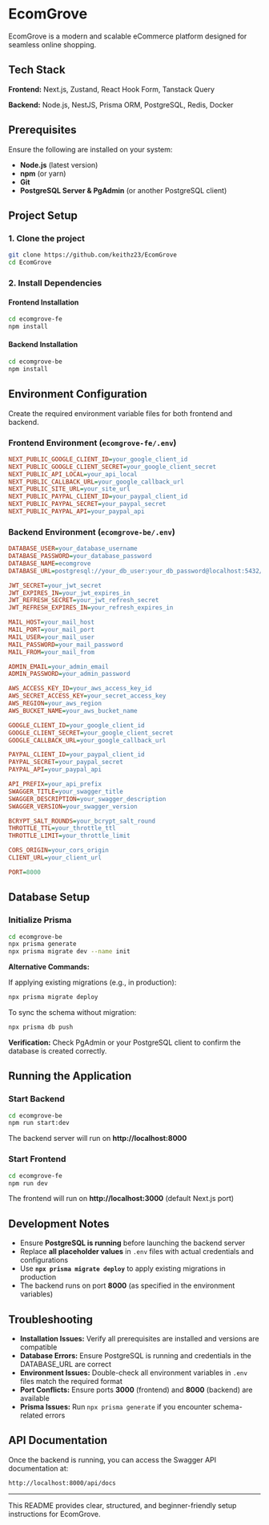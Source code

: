 # EcomGrove

EcomGrove is a modern and scalable eCommerce platform designed for seamless online shopping.

## Tech Stack

**Frontend:** Next.js, Zustand, React Hook Form, Tanstack Query

**Backend:** Node.js, NestJS, Prisma ORM, PostgreSQL, Redis, Docker

## Prerequisites

Ensure the following are installed on your system:

- **Node.js** (latest version)
- **npm** (or yarn)
- **Git**
- **PostgreSQL Server & PgAdmin** (or another PostgreSQL client)

## Project Setup

### 1. Clone the project
```bash
git clone https://github.com/keithz23/EcomGrove
cd EcomGrove
```

### 2. Install Dependencies

#### **Frontend Installation**
```bash
cd ecomgrove-fe
npm install
```

#### **Backend Installation**
```bash
cd ecomgrove-be
npm install
```

## Environment Configuration

Create the required environment variable files for both frontend and backend.

### **Frontend Environment (`ecomgrove-fe/.env`)**
```ini
NEXT_PUBLIC_GOOGLE_CLIENT_ID=your_google_client_id
NEXT_PUBLIC_GOOGLE_CLIENT_SECRET=your_google_client_secret
NEXT_PUBLIC_API_LOCAL=your_api_local
NEXT_PUBLIC_CALLBACK_URL=your_google_callback_url
NEXT_PUBLIC_SITE_URL=your_site_url
NEXT_PUBLIC_PAYPAL_CLIENT_ID=your_paypal_client_id
NEXT_PUBLIC_PAYPAL_SECRET=your_paypal_secret
NEXT_PUBLIC_PAYPAL_API=your_paypal_api
```

### **Backend Environment (`ecomgrove-be/.env`)**
```ini
DATABASE_USER=your_database_username
DATABASE_PASSWORD=your_database_password
DATABASE_NAME=ecomgrove
DATABASE_URL=postgresql://your_db_user:your_db_password@localhost:5432/ecomgrove

JWT_SECRET=your_jwt_secret
JWT_EXPIRES_IN=your_jwt_expires_in
JWT_REFRESH_SECRET=your_jwt_refresh_secret
JWT_REFRESH_EXPIRES_IN=your_refresh_expires_in

MAIL_HOST=your_mail_host
MAIL_PORT=your_mail_port
MAIL_USER=your_mail_user
MAIL_PASSWORD=your_mail_password
MAIL_FROM=your_mail_from

ADMIN_EMAIL=your_admin_email
ADMIN_PASSWORD=your_admin_password

AWS_ACCESS_KEY_ID=your_aws_access_key_id
AWS_SECRET_ACCESS_KEY=your_secret_access_key
AWS_REGION=your_aws_region
AWS_BUCKET_NAME=your_aws_bucket_name

GOOGLE_CLIENT_ID=your_google_client_id
GOOGLE_CLIENT_SECRET=your_google_client_secret
GOOGLE_CALLBACK_URL=your_google_callback_url

PAYPAL_CLIENT_ID=your_paypal_client_id
PAYPAL_SECRET=your_paypal_secret
PAYPAL_API=your_paypal_api

API_PREFIX=your_api_prefix
SWAGGER_TITLE=your_swagger_title
SWAGGER_DESCRIPTION=your_swagger_description
SWAGGER_VERSION=your_swagger_version

BCRYPT_SALT_ROUNDS=your_bcrypt_salt_round
THROTTLE_TTL=your_throttle_ttl
THROTTLE_LIMIT=your_throttle_limit

CORS_ORIGIN=your_cors_origin
CLIENT_URL=your_client_url

PORT=8000
```

## Database Setup

### **Initialize Prisma**
```bash
cd ecomgrove-be
npx prisma generate
npx prisma migrate dev --name init
```

**Alternative Commands:**

If applying existing migrations (e.g., in production):
```bash
npx prisma migrate deploy
```

To sync the schema without migration:
```bash
npx prisma db push
```

**Verification:** Check PgAdmin or your PostgreSQL client to confirm the database is created correctly.

## Running the Application

### **Start Backend**
```bash
cd ecomgrove-be
npm run start:dev
```
The backend server will run on **http://localhost:8000**

### **Start Frontend**
```bash
cd ecomgrove-fe
npm run dev
```
The frontend will run on **http://localhost:3000** (default Next.js port)

## Development Notes

- Ensure **PostgreSQL is running** before launching the backend server
- Replace **all placeholder values** in `.env` files with actual credentials and configurations
- Use **`npx prisma migrate deploy`** to apply existing migrations in production
- The backend runs on port **8000** (as specified in the environment variables)

## Troubleshooting

- **Installation Issues:** Verify all prerequisites are installed and versions are compatible
- **Database Errors:** Ensure PostgreSQL is running and credentials in the DATABASE_URL are correct
- **Environment Issues:** Double-check all environment variables in `.env` files match the required format
- **Port Conflicts:** Ensure ports **3000** (frontend) and **8000** (backend) are available
- **Prisma Issues:** Run `npx prisma generate` if you encounter schema-related errors

## API Documentation

Once the backend is running, you can access the Swagger API documentation at:
```
http://localhost:8000/api/docs
```

---

This README provides clear, structured, and beginner-friendly setup instructions for EcomGrove.
